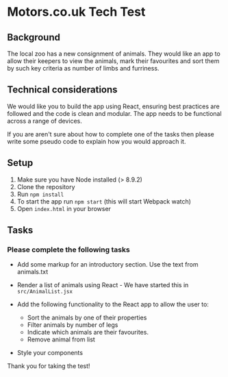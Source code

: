 # Motors.co.uk Tech Test

## Background
The local zoo has a new consignment of animals. They would like an app to allow their keepers to view the animals, mark their favourites and sort them by such key criteria as number of limbs and furriness.

## Technical considerations
We would like you to build the app using React, ensuring best practices are followed and the code is clean and modular. The app needs to be functional across a range of devices.

If you are aren't sure about how to complete one of the tasks then please write some pseudo code to explain how you would approach it.

## Setup
1. Make sure you have Node installed (> 8.9.2) 
2. Clone the repository
2. Run `npm install`
3. To start the app run `npm start` (this will start Webpack watch)
4. Open `index.html` in your browser

## Tasks

### Please complete the following tasks

* Add some markup for an introductory section. Use the text from animals.txt
* Render a list of animals using React - We have started this in `src/AnimalList.jsx`
* Add the following functionality to the React app to allow the user to:

    * Sort the animals by one of their properties
    * Filter animals by number of legs
    * Indicate which animals are their favourites.
    * Remove animal from list
* Style your components

Thank you for taking the test!